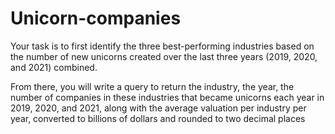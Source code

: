 # Unicorn-companies
Your task is to first identify the three best-performing industries based on the number of new unicorns created over the last three years (2019, 2020, and 2021) combined.

From there, you will write a query to return the industry, the year, the number of companies in these industries that became unicorns each year in 2019, 2020, and 2021, along with the average valuation per industry per year, converted to billions of dollars and rounded to two decimal places

